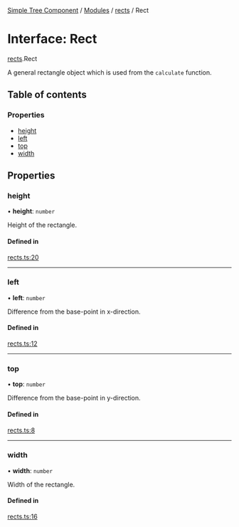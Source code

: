 [Simple Tree Component](../README.md) / [Modules](../modules.md) / [rects](rects.md) / Rect

# Interface: Rect

[rects](rects.md).Rect

A general rectangle object which is used from the `calculate` function.

## Table of contents

### Properties

- [height](rects.Rect.md#height)
- [left](rects.Rect.md#left)
- [top](rects.Rect.md#top)
- [width](rects.Rect.md#width)

## Properties

### height

• **height**: `number`

Height of the rectangle.

#### Defined in

[rects.ts:20](https://github.com/ckotzbauer/simple-tree-component/blob/ad6211e/src/types/rects.ts#L20)

___

### left

• **left**: `number`

Difference from the base-point in x-direction.

#### Defined in

[rects.ts:12](https://github.com/ckotzbauer/simple-tree-component/blob/ad6211e/src/types/rects.ts#L12)

___

### top

• **top**: `number`

Difference from the base-point in y-direction.

#### Defined in

[rects.ts:8](https://github.com/ckotzbauer/simple-tree-component/blob/ad6211e/src/types/rects.ts#L8)

___

### width

• **width**: `number`

Width of the rectangle.

#### Defined in

[rects.ts:16](https://github.com/ckotzbauer/simple-tree-component/blob/ad6211e/src/types/rects.ts#L16)
